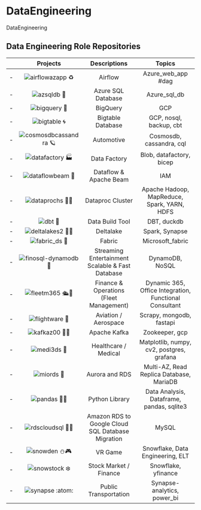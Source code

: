 # DataEngineering
DataEngineering


## Data Engineering Role Repositories


| | Projects | Descriptions | Topics | 
| - | :-: | :-: | :-: |
| - | ![airflowazapp ♻️](https://github.com/miozilla/airflowazapp) | Airflow | Azure_web_app #dag |
| - | ![azsqldb 🏢](https://github.com/miozilla/azsqldb) | Azure SQL Database | Azure_sql_db |
| - | ![bigquery 🔎](https://github.com/miozilla/bigquery) | BigQuery | GCP |
| - | ![bigtable 🌀](https://github.com/miozilla/bigtable) | Bigtable Database | GCP, nosql, backup, cbt |
| - | ![cosmosdbcassandra 🪐](https://github.com/miozilla/cosmosdbcassandra) | Automotive | Cosmosdb, cassandra, cql |
| - | ![datafactory 🏭](https://github.com/miozilla/datafactory) | Data Factory | Blob, datafactory, bicep |
| - | ![dataflowbeam 🗼](https://github.com/miozilla/dataflowbeam) | Dataflow & Apache Beam | IAM |
| - | ![dataprochs 🐘🐝](https://github.com/miozilla/dataprochs) | Dataproc Cluster | Apache Hadoop, MapReduce, Spark, YARN, HDFS | 
| - | ![dbt 🦆](https://github.com/miozilla/dbt)  | Data Build Tool | DBT, duckdb |
| - | ![deltalakes2 🤽‍♀️](https://github.com/miozilla/deltalakes2) | Deltalake | Spark, Synapse |
| - | ![fabric_ds 👚](https://github.com/miozilla/fabric_ds) | Fabric | Microsoft_fabric |
| - | ![finosql-dynamodb 🧴](https://github.com/miozilla/finosql-dynamodb) | Streaming Entertainment Scalable & Fast Database | DynamoDB, NoSQL |
| - | ![fleetm365 🛳️🏦](https://github.com/miozilla/fleetm365) | Finance & Operations (Fleet Management) | Dynamic 365, Office Integration, Functional Consultant | 
| - | ![flightware 🛫](https://github.com/miozilla/flightware) | Aviation / Aerospace | Scrapy, mongodb, fastapi |
| - | ![kafkaz00 🦘🦓](https://github.com/miozilla/kafkaz00) | Apache Kafka | Zookeeper, gcp |
| - | ![medi3ds 🩻](https://github.com/miozilla/medi3ds) | Healthcare / Medical | Matplotlib, numpy, cv2, postgres, grafana |
| - | ![miords 🌌](https://github.com/miozilla/miords) | Aurora and RDS | Multi-AZ, Read Replica Database, MariaDB |
| - | ![pandas 🐼🐼](https://github.com/miozilla/pandas) | Python Library | Data Analysis, Dataframe, pandas, sqlite3 |
| - | ![rdscloudsql 🚚🚛](https://github.com/miozilla/rdscloudsql) | Amazon RDS to Google Cloud SQL Database Migration | MySQL |
| - | ![snowden ⛄🎮](https://github.com/miozilla/snowden) |  VR Game | Snowflake, Data Engineering, ELT | 
| - | ![snowstock ❄️](https://github.com/miozilla/snowstock) | Stock Market / Finance | Snowflake, yfinance |
| - | ![synapse :atom:](https://github.com/miozilla/synapse) | Public Transportation | Synapse-analytics, power_bi |

